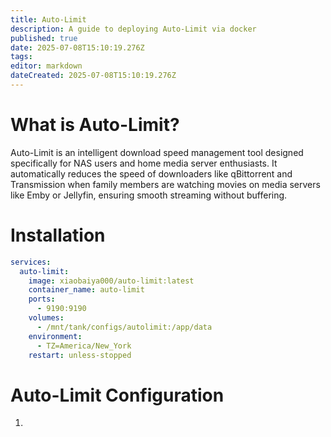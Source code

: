```yaml
---
title: Auto-Limit
description: A guide to deploying Auto-Limit via docker
published: true
date: 2025-07-08T15:10:19.276Z
tags: 
editor: markdown
dateCreated: 2025-07-08T15:10:19.276Z
---
```


# What is Auto-Limit?
Auto-Limit is an intelligent download speed management tool designed specifically for NAS users and home media server enthusiasts. It automatically reduces the speed of downloaders like qBittorrent and Transmission when family members are watching movies on media servers like Emby or Jellyfin, ensuring smooth streaming without buffering.

# Installation
```yaml
services:
  auto-limit:
    image: xiaobaiya000/auto-limit:latest
    container_name: auto-limit
    ports:
      - 9190:9190
    volumes:
      - /mnt/tank/configs/autolimit:/app/data
    environment:
      - TZ=America/New_York
    restart: unless-stopped
```

# Auto-Limit Configuration
1. 